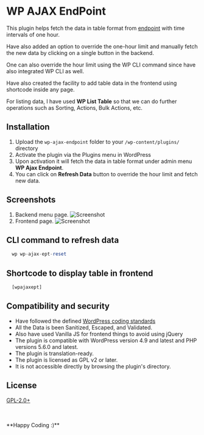 # WP AJAX EndPoint

This plugin helps fetch the data in table format from [endpoint](https://miusage.com/v1/challenge/1/) with time intervals of one hour.

Have also added an option to override the one-hour limit and manually fetch the new data by clicking on a single button in the backend.

One can also override the hour limit using the WP CLI command since have also integrated WP CLI as well.

Have also created the facility to add table data in the frontend using shortcode inside any page.

For listing data, I have used **WP List Table** so that we can do further operations such as Sorting, Actions, Bulk Actions, etc.


## Installation

1. Upload the `wp-ajax-endpoint` folder to your `/wp-content/plugins/` directory
2. Activate the plugin via the Plugins menu in WordPress
3. Upon activation it will fetch the data in table format under admin menu **WP Ajax Endpoint**.
4. You can click on **Refresh Data** button to override the hour limit and fetch new data.


## Screenshots

1. Backend menu page.
  ![Screenshot](https://github.com/upeshv/wp-ajax-endpoint/master/assets/images/backend-table.png?raw=true)
2. Frontend page.
  ![Screenshot](https://github.com/upeshv/wp-ajax-endpoint/master/assets/images/frontend-table.png?raw=true)


## CLI command to refresh data

```php
  wp wp-ajax-ept-reset
```


## Shortcode to display table in frontend

```php
  [wpajaxept]
```


## Compatibility and security

* Have followed the defined [WordPress coding standards](https://make.wordpress.org/core/handbook/best-practices/coding-standards/)
* All the Data is been Sanitized, Escaped, and Validated.
* Also have used Vanilla JS for frontend things to avoid using jQuery
* The plugin is compatible with WordPress version 4.9 and latest and PHP versions 5.6.0 and latest.
* The plugin is translation-ready.
* The plugin is licensed as GPL v2 or later.
* It is not accessible directly by browsing the plugin's directory.


## License
[GPL-2.0+](https://www.gnu.org/licenses/gpl-2.0.html)


<br>
<br>
**Happy Coding :)**